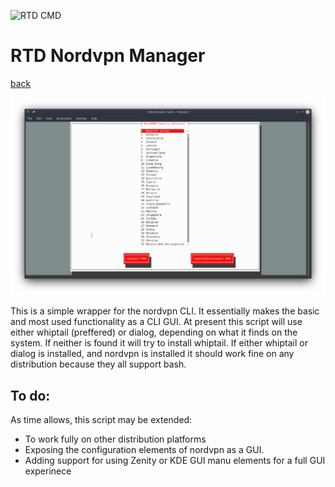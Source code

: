 ![RTD CMD](ttps://github.com/vonschutter/RTD-Setup/blob/main/media_files/header-time.jpg)

# RTD Nordvpn Manager
[back](https://github.com/vonschutter/RTD-Setup/blob/main/README.md)


![RTD CMD](Media_files/CMD.png?raw=true "Main Window")


This is a simple wrapper for the nordvpn CLI. It essentially makes the basic and most used functionality as a CLI GUI. At present this script will use either whiptail (preffered) or dialog, depending on what it finds on the system. If neither is found it will try to install whiptail. If either whiptail or dialog is installed, and nordvpn is installed it should work fine on any distribution because they all support bash. 

## To do:
As time allows, this script may be extended:
- To work fully on other distribution platforms 
- Exposing the configuration elements of nordvpn as a GUI. 
- Adding support for using Zenity or KDE GUI manu elements for a full GUI experinece



